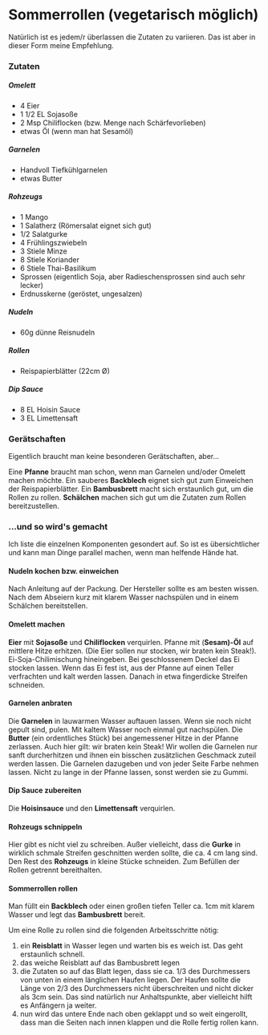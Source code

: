 # Sommerrollen (vegetarisch möglich)
Natürlich ist es jedem/r überlassen die Zutaten zu variieren. Das ist aber in dieser Form meine Empfehlung.

### Zutaten
##### Omelett
- 4 Eier
- 1 1/2 EL Sojasoße
- 2 Msp Chiliflocken (bzw. Menge nach Schärfevorlieben)
- etwas Öl (wenn man hat Sesamöl)

##### Garnelen
- Handvoll Tiefkühlgarnelen
- etwas Butter

##### Rohzeugs
- 1 Mango
- 1 Salatherz (Römersalat eignet sich gut)
- 1/2 Salatgurke
- 4 Frühlingszwiebeln
- 3 Stiele Minze
- 8 Stiele Koriander
- 6 Stiele Thai-Basilikum
- Sprossen (eigentlich Soja, aber Radieschensprossen sind auch sehr lecker)
- Erdnusskerne (geröstet, ungesalzen)

##### Nudeln
- 60g dünne Reisnudeln

##### Rollen
- Reispapierblätter (22cm Ø)

##### Dip Sauce
- 8 EL Hoisin Sauce
- 3 EL Limettensaft

### Gerätschaften
Eigentlich braucht man keine besonderen Gerätschaften, aber... 

Eine **Pfanne** braucht man schon, wenn man Garnelen und/oder Omelett machen möchte.
Ein sauberes **Backblech** eignet sich gut zum Einweichen der Reispapierblätter. Ein **Bambusbrett** macht sich erstaunlich gut, um die Rollen zu rollen. **Schälchen** machen sich gut um die Zutaten zum Rollen bereitzustellen. 

### …und so wird's gemacht
Ich liste die einzelnen Komponenten gesondert auf. So ist es übersichtlicher und kann man Dinge parallel machen, wenn man helfende Hände hat.

#### Nudeln kochen bzw. einweichen
Nach Anleitung auf der Packung. Der Hersteller sollte es am besten wissen. Nach dem Abseiern kurz mit klarem Wasser nachspülen und in einem Schälchen bereitstellen.

#### Omelett machen
**Eier** mit **Sojasoße** und **Chiliflocken** verquirlen. Pfanne mit (**Sesam)-Öl** auf mittlere Hitze erhitzen. (Die Eier sollen nur stocken, wir braten kein Steak!). Ei-Soja-Chilimischung hineingeben. Bei geschlossenem Deckel das Ei stocken lassen. Wenn das Ei fest ist, aus der Pfanne auf einen Teller verfrachten und kalt werden lassen. Danach in etwa fingerdicke Streifen schneiden. 

#### Garnelen anbraten
Die **Garnelen** in lauwarmen Wasser auftauen lassen. Wenn sie noch nicht gepult sind, pulen. Mit kaltem Wasser noch einmal gut nachspülen. Die **Butter** (ein ordentliches Stück) bei angemessener Hitze in der Pfanne zerlassen. Auch hier gilt: wir braten kein Steak! Wir wollen die Garnelen nur sanft durcherhitzen und ihnen ein bisschen zusätzlichen Geschmack zuteil werden lassen. Die Garnelen dazugeben und von jeder Seite Farbe nehmen lassen. Nicht zu lange in der Pfanne lassen, sonst werden sie zu Gummi.
 
#### Dip Sauce zubereiten
Die **Hoisinsauce** und den **Limettensaft** verquirlen.

#### Rohzeugs schnippeln
Hier gibt es nicht viel zu schreiben. Außer vielleicht, dass die **Gurke** in wirklich schmale Streifen geschnitten werden sollte, die ca. 4 cm lang sind. Den Rest des **Rohzeugs** in kleine Stücke schneiden. Zum Befüllen der Rollen getrennt bereithalten.

#### Sommerrollen rollen
Man füllt ein **Backblech** oder einen großen tiefen Teller ca. 1cm mit klarem Wasser und legt das **Bambusbrett** bereit.

Um eine Rolle zu rollen sind die folgenden Arbeitsschritte nötig:
1. ein **Reisblatt** in Wasser legen und warten bis es weich ist. Das geht erstaunlich schnell.
2. das weiche Reisblatt auf das Bambusbrett legen
3. die Zutaten so auf das Blatt legen, dass sie ca. 1/3 des Durchmessers von unten in einem länglichen Haufen liegen. Der Haufen sollte die Länge von 2/3 des Durchmessers nicht überschreiten und nicht dicker als 3cm sein. Das sind natürlich nur Anhaltspunkte, aber vielleicht hilft es Anfängern ja weiter.
4. nun wird das untere Ende nach oben geklappt und so weit eingerollt, dass man die Seiten nach innen klappen und die Rolle fertig rollen kann.
